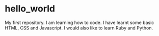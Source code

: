 # hello_world
My first repository. I am learning how to code.
I have learnt some basic HTML, CSS and Javascript. I would also like to learn Ruby and Python.
